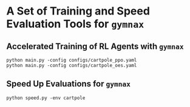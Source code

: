 # A Set of Training and Speed Evaluation Tools for `gymnax`

## Accelerated Training of RL Agents with `gymnax`

```
python main.py -config configs/cartpole_ppo.yaml
python main.py -config configs/cartpole_oes.yaml
```

## Speed Up Evaluations for `gymnax`

```
python speed.py -env cartpole
```